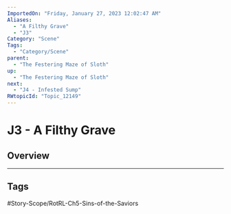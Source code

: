 ```yaml
---
ImportedOn: "Friday, January 27, 2023 12:02:47 AM"
Aliases:
  - "A Filthy Grave"
  - "J3"
Category: "Scene"
Tags:
  - "Category/Scene"
parent:
  - "The Festering Maze of Sloth"
up:
  - "The Festering Maze of Sloth"
next:
  - "J4 - Infested Sump"
RWtopicId: "Topic_12149"
---
```

# J3 - A Filthy Grave
## Overview

---
## Tags
#Story-Scope/RotRL-Ch5-Sins-of-the-Saviors


